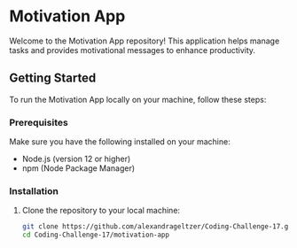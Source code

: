 # Motivation App

Welcome to the Motivation App repository! This application helps manage tasks and provides motivational messages to enhance productivity.

## Getting Started

To run the Motivation App locally on your machine, follow these steps:

### Prerequisites

Make sure you have the following installed on your machine:

- Node.js (version 12 or higher)
- npm (Node Package Manager)

### Installation

1. Clone the repository to your local machine:

   ```bash
   git clone https://github.com/alexandrageltzer/Coding-Challenge-17.git
   cd Coding-Challenge-17/motivation-app
